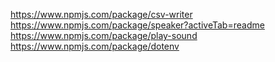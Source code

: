 https://www.npmjs.com/package/csv-writer
https://www.npmjs.com/package/speaker?activeTab=readme
https://www.npmjs.com/package/play-sound
https://www.npmjs.com/package/dotenv
